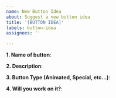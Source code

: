 ```yaml
---
name: New Button Idea
about: Suggest a new button idea
title: '[BUTTON IDEA]'
labels: button-idea
assignees: ''

---
```


**1. Name of button**: 

**2. Description**: 

**3. Button Type (Animated, Special, etc...)**:

**4. Will you work on it?**:
